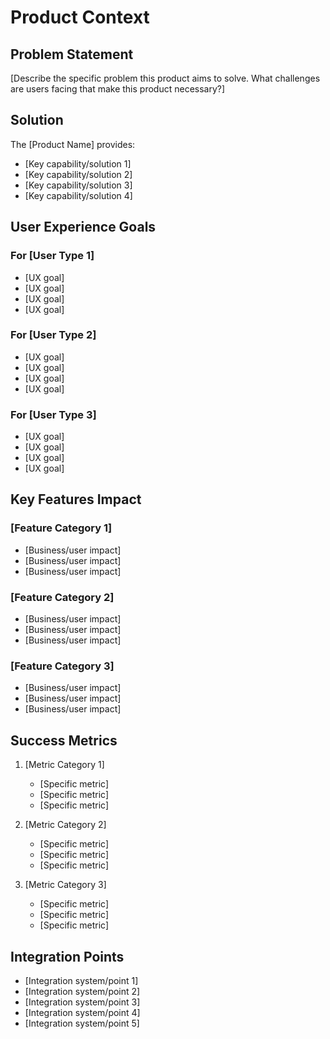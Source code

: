 # Product Context

## Problem Statement

[Describe the specific problem this product aims to solve. What challenges are users facing that make this product necessary?]

## Solution

The [Product Name] provides:

- [Key capability/solution 1]
- [Key capability/solution 2]
- [Key capability/solution 3]
- [Key capability/solution 4]

## User Experience Goals

### For [User Type 1]

- [UX goal]
- [UX goal]
- [UX goal]
- [UX goal]

### For [User Type 2]

- [UX goal]
- [UX goal]
- [UX goal]
- [UX goal]

### For [User Type 3]

- [UX goal]
- [UX goal]
- [UX goal]
- [UX goal]

## Key Features Impact

### [Feature Category 1]

- [Business/user impact]
- [Business/user impact]
- [Business/user impact]

### [Feature Category 2]

- [Business/user impact]
- [Business/user impact]
- [Business/user impact]

### [Feature Category 3]

- [Business/user impact]
- [Business/user impact]
- [Business/user impact]

## Success Metrics

1. [Metric Category 1]

   - [Specific metric]
   - [Specific metric]
   - [Specific metric]

2. [Metric Category 2]

   - [Specific metric]
   - [Specific metric]
   - [Specific metric]

3. [Metric Category 3]
   - [Specific metric]
   - [Specific metric]
   - [Specific metric]

## Integration Points

- [Integration system/point 1]
- [Integration system/point 2]
- [Integration system/point 3]
- [Integration system/point 4]
- [Integration system/point 5]
